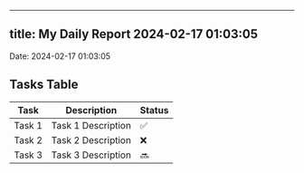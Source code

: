 
---
title: My Daily Report 2024-02-17 01:03:05
---

Date: 2024-02-17 01:03:05

## Tasks Table

| Task | Description | Status |
|------|-------------|--------|
| Task 1 | Task 1 Description | ✅ |
| Task 2 | Task 2 Description | ❌ |
| Task 3 | Task 3 Description | 🔜 |
